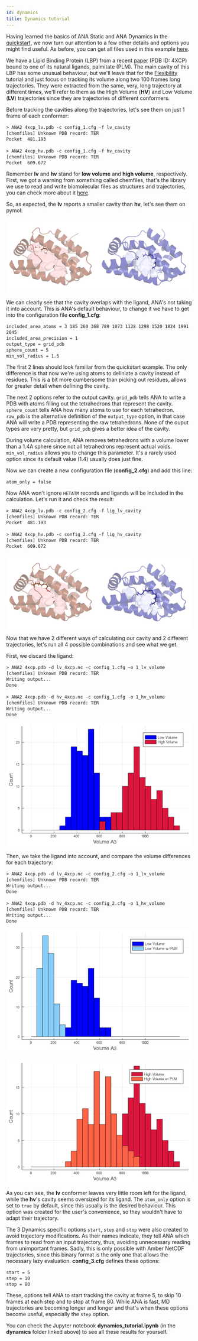 ```yaml
---
id: dynamics
title: Dynamics tutorial
---
```


Having learned the basics of ANA Static and ANA Dynamics in the [quickstart](quickstart.html),
we now turn our attention to a few other details and options you might find useful.
As before, you can get all files used in this example [here](https://github.com/anadynamics/ANA2/tree/master/aux/dynamics).

We have a Lipid Binding Protein (LBP) from a recent [paper](https://pubmed.ncbi.nlm.nih.gov/31365253/)
(PDB ID: 4XCP) bound to one of its natural ligands, palmitate (PLM). The main cavity of this LBP has
some unusual behaviour, but we'll leave that for the [Flexibility](flexibility.html) tutorial and just
focus on tracking its volume along two 100 frames long trajectories. They were extracted from the same, very, long
trajectory at different times, we'll refer to them as the High Volume (**HV**) and Low Volume (**LV**) trajectories
since they are trajectories of different conformers.

Before tracking the cavities along the trajectories, let's see them on just 1 frame of each conformer:

```
> ANA2 4xcp_lv.pdb -c config_1.cfg -f lv_cavity
[chemfiles] Unknown PDB record: TER
Pocket  481.193

> ANA2 4xcp_hv.pdb -c config_1.cfg -f hv_cavity
[chemfiles] Unknown PDB record: TER
Pocket  609.672
```

Remember **lv** and **hv** stand for **low volume** and **high volume**, respectively. First, we got a warning
from something called chemfiles, that's the library we use to read and write biomolecular files as structures
and trajectories, you can check more about it [here](http://chemfiles.org/).

So, as expected, the **lv** reports a smaller cavity than **hv**, let's see them on pymol:

![](assets/dynamics/dynamics.png)

We can clearly see that the cavity overlaps with the ligand, ANA's not taking it into account.
This is ANA's default behaviour, to change it we have to get into the configuration file **config_1.cfg**:

```
included_area_atoms = 3 185 260 368 789 1073 1128 1298 1520 1824 1991 2045 
included_area_precision = 1
output_type = grid_pdb 
sphere_count = 5
min_vol_radius = 1.5
```

The first 2 lines should look familiar from the quickstart example. The only difference is that now we're
using atoms to deliniate a cavity instead of residues. This is a bit more cumbersome than picking out residues,
allows for greater detail when defining the cavity.

The next 2 options refer to the output cavity. `grid_pdb` tells ANA to write a PDB with atoms filling out
the tetrahedrons that represent the cavity. `sphere_count` tells ANA how many atoms to use for each tetrahedron.
`raw_pdb` is the alternative definition of the `output_type` option, in that case ANA will write a PDB
representing the raw tetrahedrons. None of the ouput types are very pretty, but `grid_pdb` gives a better
idea of the cavity.

During volume calculation, ANA removes tetrahedrons with a volume lower than a 1.4A sphere since not all
tetrahedrons represent actual voids. `min_vol_radius` allows you to change this parameter. It's a rarely
used option since its default value (1.4) usually does just fine.

Now we can create a new configuration file (**config_2.cfg**) and add this line:

```
atom_only = false
```

Now ANA won't ignore `HETATM` records and ligands will be included in the calculation. Let's run it
and check the result:

```
> ANA2 4xcp_lv.pdb -c config_2.cfg -f lig_lv_cavity
[chemfiles] Unknown PDB record: TER
Pocket  481.193

> ANA2 4xcp_hv.pdb -c config_2.cfg -f lig_hv_cavity
[chemfiles] Unknown PDB record: TER
Pocket  609.672
```

![](assets/dynamics/dynamics_lig.png)

Now that we have 2 different ways of calculating our cavity and 2 different trajectories, let's
run all 4 possible combinations and see what we get.

First, we discard the ligand:

```
> ANA2 4xcp.pdb -d lv_4xcp.nc -c config_1.cfg -o 1_lv_volume
[chemfiles] Unknown PDB record: TER
Writing output...
Done

> ANA2 4xcp.pdb -d hv_4xcp.nc -c config_1.cfg -o 1_hv_volume
[chemfiles] Unknown PDB record: TER
Writing output...
Done
```

![](assets/dynamics/plot_1.png)

Then, we take the ligand into account, and compare the volume differences for each trajectory:

```
> ANA2 4xcp.pdb -d lv_4xcp.nc -c config_2.cfg -o 1_lv_volume
[chemfiles] Unknown PDB record: TER
Writing output...
Done

> ANA2 4xcp.pdb -d hv_4xcp.nc -c config_2.cfg -o 1_hv_volume
[chemfiles] Unknown PDB record: TER
Writing output...
Done
```

![](assets/dynamics/plot_2.png)


![](assets/dynamics/plot_3.png)

As you can see, the **lv** conformer leaves very little room left for the ligand,
while the **hv**'s cavity seems oversized for its ligand. The `atom_only` option is set to `true`
by default, since this usually is the desired behaviour. This option was created for the user's
convenience, so they wouldn't have to adapt their trajectory.

The 3 Dynamics specific options `start`, `step` and `stop` were also created to avoid 
trajectory modifications. As their names indicate, they tell ANA which frames to read from an
input trajectory, thus, avoiding unnecessary reading from unimportant frames. Sadly, this is only
possible with Amber NetCDF trajectories, since this binary format is the only one that allows the
necessary lazy evaluation. **config_3.cfg** defines these options:

```
start = 5
step = 10
stop = 80
```

These, options tell ANA to start tracking the cavity at frame 5, to skip 10 frames at each step and
to stop at frame 80. While ANA is fast, MD trajectories are becoming longer and longer and that's when
these options become useful, especially the `step` option.

You can check the Jupyter notebook **dynamics_tutorial.ipynb** (in the **dynamics** folder linked above)
to see all these results for yourself.

